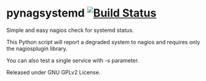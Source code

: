 pynagsystemd [![Build Status](https://travis-ci.org/kbytesys/pynagsystemd.svg?branch=master)](https://travis-ci.org/kbytesys/pynagsystemd)
============

Simple and easy nagios check for systemd status.

This Python script will report a degraded system to nagios and requires only the nagiosplugin library.

You can also test a single service with -s parameter.

Released under GNU GPLv2 License.
